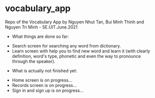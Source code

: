 # vocabulary_app
Repo of the Vocabulary App by Nguyen Nhut Tan, Bui Minh Thinh and Nguyen Tri Minh - SE.UIT.June.2021

* What things are done so far:

- Search screen for searching any word from dictionary.
- Learn screen with help you to find new word and learn it (with clearly definition, word's type, phonetic and even the way to pronounce through the speaker).

* What is actually not finished yet:

- Home screen is on progress...
- Records screen is on progress...
- Sign in and sign up is on progress...
